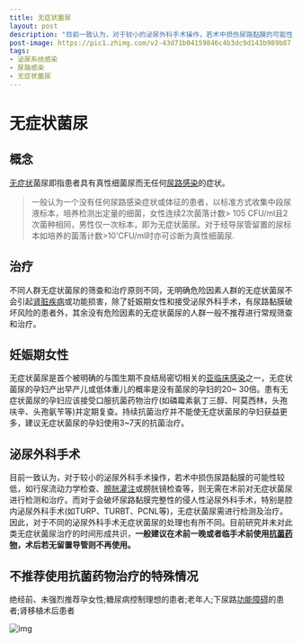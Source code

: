 ```yaml
---
title: 无症状菌尿
layout: post
description: "目前一致认为，对于较小的泌尿外科手术操作，若术中损伤尿路黏膜的可能性较低，如行尿流动力学检查、膀胱灌注或膀胱镜检查等，则无需在术前对无症状菌尿进行检测和治疗。而对于会破坏尿路黏膜完整性的侵人性泌尿外科手术，特别是腔内泌尿外科手术(如TURP、TURBT、PCNL等)，无症状菌尿需进行检测及治疗。"
post-image: https://pic1.zhimg.com/v2-43d71b04159846c4b3dc9d143b989b87.jpeg
tags:
- 泌尿系统感染
- 尿路感染
- 无症状菌尿
---
```


# 无症状菌尿

## 概念

[无症状](https://zhida.zhihu.com/search?q=无症状&zhida_source=entity&is_preview=1)菌尿即指患者具有真性细菌尿而无任何[尿路感染](https://zhida.zhihu.com/search?q=尿路感染&zhida_source=entity&is_preview=1)的症状。

> 一般认为一个没有任何尿路感染症状或体征的患者，以标准方式收集中段尿液标本，培养检测出定量的细菌，女性连续2次菌落计数> 105 CFU/ml且2次菌种相同，男性仅一次标本，即为无症状菌尿。对于经导尿管留置的尿标本如培养的菌落计数>10'CFU/ml时亦可诊断为真性细菌尿.

## 治疗

不同人群无症状菌尿的筛查和治疗原则不同，无明确危险因素人群的无症状菌尿不会引起[肾脏疾病](https://zhida.zhihu.com/search?q=肾脏疾病&zhida_source=entity&is_preview=1)或功能损害，除了妊娠期女性和接受泌尿外科手术，有尿路黏膜破坏风险的患者外，其余没有危险因素的无症状菌尿的人群一般不推荐进行常规筛查和治疗。

## 妊娠期女性

无症状菌尿是首个被明确的与围生期不良结局密切相关的[亚临床感染](https://zhida.zhihu.com/search?q=亚临床感染&zhida_source=entity&is_preview=1)之一，无症状菌尿的孕妇产出早产儿或低体重儿的概率是没有菌尿的孕妇的20~ 30倍。患有无症状菌尿的孕妇应该接受口服抗菌药物治疗(如磷霉素氨丁三醇、阿莫西林，头孢呋辛、头孢氨苄等)并定期复查。持续抗菌治疗并不能使无症状菌尿的孕妇获益更多，建议无症状菌尿的孕妇使用3~7天的抗菌治疗。

## 泌尿外科手术

目前一致认为，对于较小的泌尿外科手术操作，若术中损伤尿路黏膜的可能性较低，如行尿流动力学检查、[膀胱灌注](https://zhida.zhihu.com/search?q=膀胱灌注&zhida_source=entity&is_preview=1)或膀胱镜检查等，则无需在术前对无症状菌尿进行检测和治疗。而对于会破坏尿路黏膜完整性的侵人性泌尿外科手术，特别是腔内泌尿外科手术(如TURP、TURBT、PCNL等)，无症状菌尿需进行检测及治疗。因此，对于不同的泌尿外科手术无症状菌尿的处理也有所不同。目前研究并未对此类无症状菌尿治疗的时间形成共识，**一般建议在术前一晚或者临手术前使用[抗菌药物](https://zhida.zhihu.com/search?q=抗菌药物&zhida_source=entity&is_preview=1)，术后若无留置导管则不再使用。**

## **不推荐使用抗菌药物治疗的特殊情况**

绝经前、未强烈推荐孕女性;糖尿病控制理想的患者;老年人;下尿路[功能障碍](https://zhida.zhihu.com/search?q=功能障碍&zhida_source=entity&is_preview=1)的患者;肾移植术后患者

![img](https://pic2.zhimg.com/80/v2-bedc5ed5c217da905c0f95f7bfb033a9_1440w.webp)